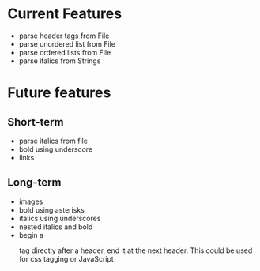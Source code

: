 # Current Features

- parse header tags from File
- parse unordered list from File
- parse ordered lists from File
- parse italics from Strings

# Future features

## Short-term

- parse italics from file
- bold using underscore
- links

## Long-term

- images
- bold using asterisks
- italics using underscores
- nested italics and bold
- begin a <p> tag directly after a header, end it at the next header. This could be used for css tagging or JavaScript
